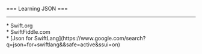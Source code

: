 ===
Learning JSON ===
<hr>
* Swift.org <br>
* SwiftFiddle.com <br>
* [Json for SwiftLang](https://www.google.com/search?q=json+for+swiftlang&&safe=active&ssui=on) <br>

